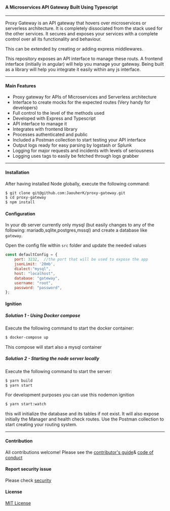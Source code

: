 #### A Microservices API Gateway Built Using Typescript
----

Proxy Gateway is an API gateway that hovers over microservices or serverless architecture. It is completely dissociated from the stack used for the other services. It secures and exposes your services with a complete control over all its functionality and behaviour.

This can be extended by creating or adding express middlewares.

This repository exposes an API interface to manage these routs. A frontend interface (initially in angular) will help you manage your gateway. Being built as a library will help you integrate it easily within any js interface.  

---
#### Main Features
- Proxy gateway for APIs of Microservices and Serverless architecture
- Interface to create mocks for the expected routes (Very handy for developers)
- Full control to the level of the methods used
- Developed with Express and Typescript
- API interface to manage it
- Integrates with frontend library
- Processes authenticated and public 
- Included a Postman collection to start testing your API interface
- Output logs ready for easy parsing by logstash or Splunk
- Logging for major requests and incidents with levels of seriousness
- Logging uses tags to easily be fetched through logs grabber 

---
#### Installation
After having installed Node globally, execute the following command:

```bash
$ git clone git@github.com:JaouherK/proxy-gateway.git
$ cd proxy-gateway
$ npm install
```

#### Configuration

In your db server currently only mysql (but easily changes to any of the following: mariadb,sqlite,postgres,mssql) and create a database like ```gateway```.

Open the config file within ```src``` folder and update the needed values 

```javascript
const defaultConfig = {
    port: 3232,  //the port that will be used to expose the app
    jsonLimit: '20mb',
    dialect:"mysql",
    host: "localhost",
    database: "gateway",
    username: "root",
    password: "password",
};
```

#### Ignition

##### Solution 1 - Using Docker compose

Execute the following command to start the docker container:
```bash
$ docker-compose up
```
This compose will start also a mysql container

##### Solution 2 - Starting the node server locally 
Execute the following command to start the server:
```bash
$ yarn build
$ yarn start
```

For development purposes you can use this nodemon ignition 
```bash
$ yarn start:watch
```

this will initialize the database and its tables if not exist. It will also expose initially the Manager and health check routes. Use the Postman collection to start creating your routing system.

---
#### Contribution
All contributions welcome! Please see the [contributor's guide](contributor-guide)& [code of conduct](CODE_OF_CONDUCT.md)

#### Report security issue

Please check [security](SECURITY.md)

#### License

[MIT License](LICENSE)